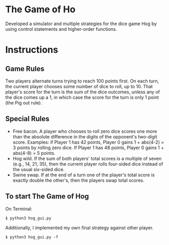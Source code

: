 # The Game of Ho
Developed a simulator and multiple strategies for the dice game Hog by using control statements and higher-order functions.

# Instructions

## Game Rules
Two players alternate turns trying to reach 100 points first. On each turn, the current player chooses some number of dice to roll, up to 10. That player's score for the turn is the sum of the dice outcomes, unless any of the dice comes up a 1, in which case the score for the turn is only 1 point (the Pig out rule).

## Special Rules
* Free bacon. A player who chooses to roll zero dice scores one more than the absolute difference in the digits of the opponent's two-digit score. Examples: if Player 1 has 42 points, Player 0 gains 1 + abs(4-2) = 3 points by rolling zero dice. If Player 1 has 48 points, Player 0 gains 1 + abs(4-8) = 5 points.
* Hog wild. If the sum of both players' total scores is a multiple of seven (e.g., 14, 21, 35), then the current player rolls four-sided dice instead of the usual six-sided dice.
* Swine swap. If at the end of a turn one of the player's total score is exactly double the other's, then the players swap total scores.

## To start The Game of Hog
On Terminal:
```
$ python3 hog_gui.py
```

Additionally, I implemented my own final strategy against other player.
```
$ python3 hog_gui.py -f
```